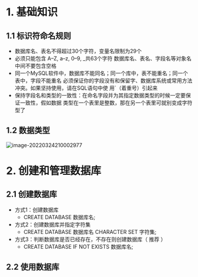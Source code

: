 # 1. 基础知识

## 1.1 标识符命名规则

- 数据库名、表名不得超过30个字符，变量名限制为29个 
- 必须只能包含 A–Z, a–z, 0–9, _共63个字符 数据库名、表名、字段名等对象名中间不要包含空格 
- 同一个MySQL软件中，数据库不能同名；同一个库中，表不能重名；同一个表中，字段不能重名 必须保证你的字段没有和保留字、数据库系统或常用方法冲突。如果坚持使用，请在SQL语句中使 用`（着重号）引起来 
- 保持字段名和类型的一致性：在命名字段并为其指定数据类型的时候一定要保证一致性，假如数据 类型在一个表里是整数，那在另一个表里可就别变成字符型了

## 1.2 数据类型

![image-20220324210002977](D:\编程学习\笔记\MySQL\image-20220324210002977.png)

# 2.  创建和管理数据库

## 2.1 创建数据库

- 方式1：创建数据库
  - CREATE DATABASE 数据库名;
- 方式2：创建数据库并指定字符集
  - CREATE DATABASE 数据库名 CHARACTER SET 字符集;
- 方式3：判断数据库是否已经存在，不存在则创建数据库（ 推荐 ）
  - CREATE DATABASE IF NOT EXISTS 数据库名;

## 2.2 使用数据库



















































